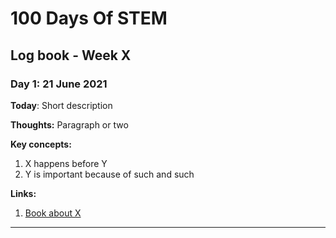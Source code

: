 # 100 Days Of STEM

## Log book - Week X

### Day 1: 21 June 2021

**Today**: Short description

**Thoughts:** Paragraph or two

**Key concepts:**

1. X happens before Y
2. Y is important because of such and such

**Links:**

1. [Book about X](http://www.example.com)

---
